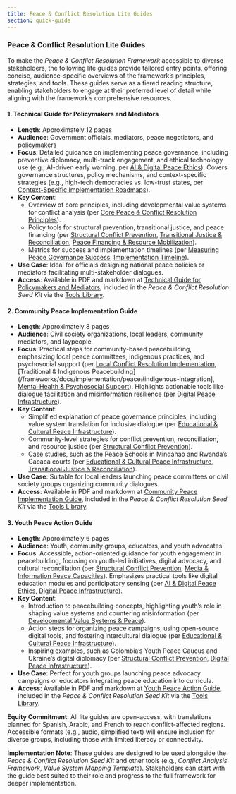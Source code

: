 ```yaml
---
title: Peace & Conflict Resolution Lite Guides
section: quick-guide
---
```


### Peace & Conflict Resolution Lite Guides

To make the *Peace & Conflict Resolution Framework* accessible to diverse stakeholders, the following lite guides provide tailored entry points, offering concise, audience-specific overviews of the framework’s principles, strategies, and tools. These guides serve as a tiered reading structure, enabling stakeholders to engage at their preferred level of detail while aligning with the framework’s comprehensive resources.

#### 1. Technical Guide for Policymakers and Mediators
- **Length**: Approximately 12 pages
- **Audience**: Government officials, mediators, peace negotiators, and policymakers
- **Focus**: Detailed guidance on implementing peace governance, including preventive diplomacy, multi-track engagement, and ethical technology use (e.g., AI-driven early warning, per [AI & Digital Peace Ethics](/frameworks/docs/implementation/peace#ai-ethics)). Covers governance structures, policy mechanisms, and context-specific strategies (e.g., high-tech democracies vs. low-trust states, per [Context-Specific Implementation Roadmaps](/frameworks/docs/implementation/peace#context-specific-roadmaps)).
- **Key Content**:
  - Overview of core principles, including developmental value systems for conflict analysis (per [Core Peace & Conflict Resolution Principles](/frameworks/docs/implementation/peace#core-principles)).
  - Policy tools for structural prevention, transitional justice, and peace financing (per [Structural Conflict Prevention](/frameworks/docs/implementation/peace#structural-prevention), [Transitional Justice & Reconciliation](/frameworks/docs/implementation/peace#transitional-justice), [Peace Financing & Resource Mobilization](/frameworks/docs/implementation/peace#peace-financing)).
  - Metrics for success and implementation timelines (per [Measuring Peace Governance Success](/frameworks/docs/implementation/peace#measuring-success), [Implementation Timeline](/frameworks/docs/implementation/peace#implementation-timeline)).
- **Use Case**: Ideal for officials designing national peace policies or mediators facilitating multi-stakeholder dialogues.
- **Access**: Available in PDF and markdown at [Technical Guide for Policymakers and Mediators](/frameworks/tools/peace/technical-guide-policymakers-en.pdf), included in the *Peace & Conflict Resolution Seed Kit* via the [Tools Library](/frameworks/tools/peace).

#### 2. Community Peace Implementation Guide
- **Length**: Approximately 8 pages
- **Audience**: Civil society organizations, local leaders, community mediators, and laypeople
- **Focus**: Practical steps for community-based peacebuilding, emphasizing local peace committees, indigenous practices, and psychosocial support (per [Local Conflict Resolution Implementation](/frameworks/docs/implementation/peace#local-implementation), [Traditional & Indigenous Peacebuilding](/frameworks/docs/implementation/peace#indigenous-integration], [Mental Health & Psychosocial Support](/frameworks/docs/implementation/peace#mental-health)). Highlights actionable tools like dialogue facilitation and misinformation resilience (per [Digital Peace Infrastructure](/frameworks/docs/implementation/peace#digital-infrastructure)).
- **Key Content**:
  - Simplified explanation of peace governance principles, including value system translation for inclusive dialogue (per [Educational & Cultural Peace Infrastructure](/frameworks/docs/implementation/peace#educational-cultural-infrastructure)).
  - Community-level strategies for conflict prevention, reconciliation, and resource justice (per [Structural Conflict Prevention](/frameworks/docs/implementation/peace#structural-prevention)).
  - Case studies, such as the Peace Schools in Mindanao and Rwanda’s Gacaca courts (per [Educational & Cultural Peace Infrastructure](/frameworks/docs/implementation/peace#educational-cultural-infrastructure), [Transitional Justice & Reconciliation](/frameworks/docs/implementation/peace#transitional-justice)).
- **Use Case**: Suitable for local leaders launching peace committees or civil society groups organizing community dialogues.
- **Access**: Available in PDF and markdown at [Community Peace Implementation Guide](/frameworks/tools/peace/community-peace-guide-en.pdf), included in the *Peace & Conflict Resolution Seed Kit* via the [Tools Library](/frameworks/tools/peace).

#### 3. Youth Peace Action Guide
- **Length**: Approximately 6 pages
- **Audience**: Youth, community groups, educators, and youth advocates
- **Focus**: Accessible, action-oriented guidance for youth engagement in peacebuilding, focusing on youth-led initiatives, digital advocacy, and cultural reconciliation (per [Structural Conflict Prevention](/frameworks/docs/implementation/peace#structural-prevention), [Media & Information Peace Capacities](/frameworks/docs/implementation/peace#media-information)). Emphasizes practical tools like digital education modules and participatory sensing (per [AI & Digital Peace Ethics](/frameworks/docs/implementation/peace#ai-ethics), [Digital Peace Infrastructure](/frameworks/docs/implementation/peace#digital-infrastructure)).
- **Key Content**:
  - Introduction to peacebuilding concepts, highlighting youth’s role in shaping value systems and countering misinformation (per [Developmental Value Systems & Peace](/frameworks/docs/implementation/peace#developmental-value-systems)).
  - Action steps for organizing peace campaigns, using open-source digital tools, and fostering intercultural dialogue (per [Educational & Cultural Peace Infrastructure](/frameworks/docs/implementation/peace#educational-cultural-infrastructure)).
  - Inspiring examples, such as Colombia’s Youth Peace Caucus and Ukraine’s digital diplomacy (per [Structural Conflict Prevention](/frameworks/docs/implementation/peace#structural-prevention), [Digital Peace Infrastructure](/frameworks/docs/implementation/peace#digital-infrastructure)).
- **Use Case**: Perfect for youth groups launching peace advocacy campaigns or educators integrating peace education into curricula.
- **Access**: Available in PDF and markdown at [Youth Peace Action Guide](/frameworks/tools/peace/youth-peace-action-guide-en.pdf), included in the *Peace & Conflict Resolution Seed Kit* via the [Tools Library](/frameworks/tools/peace).

**Equity Commitment**: All lite guides are open-access, with translations planned for Spanish, Arabic, and French to reach conflict-affected regions. Accessible formats (e.g., audio, simplified text) will ensure inclusion for diverse groups, including those with limited literacy or connectivity.

**Implementation Note**: These guides are designed to be used alongside the *Peace & Conflict Resolution Seed Kit* and other tools (e.g., *Conflict Analysis Framework*, *Value System Mapping Template*). Stakeholders can start with the guide best suited to their role and progress to the full framework for deeper implementation.